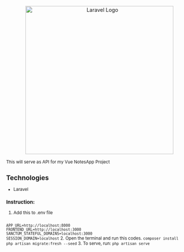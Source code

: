 <p align="center"><a href="https://laravel.com" target="_blank"><img src="https://raw.githubusercontent.com/laravel/art/master/logo-lockup/5%20SVG/2%20CMYK/1%20Full%20Color/laravel-logolockup-cmyk-red.svg" width="400" alt="Laravel Logo"></a></p>
<small>This will serve as API for my Vue NotesApp Project

## Technologies

- Laravel

### Instruction:
1. Add this to .env file
<code>
APP_URL=http://localhost:8000
FRONTEND_URL=http://localhost:3000
SANCTUM_STATEFUL_DOMAINS=localhost:3000
SESSION_DOMAIN=localhost</code>
2.  Open the terminal and run this codes.
<code>composer install
php artisan migrate:fresh --seed</code>
3. To serve, run:
<code>php artisan serve</code>